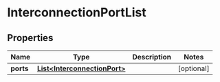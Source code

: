 
# InterconnectionPortList

## Properties
Name | Type | Description | Notes
------------ | ------------- | ------------- | -------------
**ports** | [**List&lt;InterconnectionPort&gt;**](InterconnectionPort.md) |  |  [optional]



